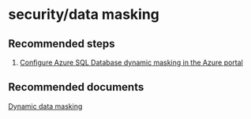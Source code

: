 <properties
	pageTitle="security/data masking"
	description="security/data masking"
	service="microsoft.sql"
	resource="servers"
	authors="emlisa"
	displayOrder=""
	selfHelpType="generic"
	supportTopicIds="32574328"
	productPesIds="13491"
	cloudEnvironments="public"
/>

# security/data masking

## **Recommended steps**

1. [Configure Azure SQL Database dynamic masking in the Azure portal](https://docs.microsoft.com/azure/sql-database/sql-database-dynamic-data-masking-get-started-portal/)

## **Recommended documents**

[Dynamic data masking](https://docs.microsoft.com/azure/sql-database/sql-database-dynamic-data-masking-get-started/)